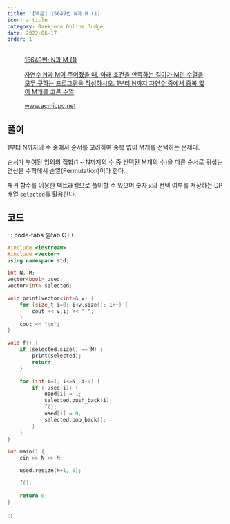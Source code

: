```yaml
---
title: '[백준] 15649번 N과 M (1)'
icon: article
category: Baekjoon Online Judge
date: 2022-06-17
order: 1
---
```


<figure class="opengraph"><a href="https://www.acmicpc.net/problem/15649" data-source-url="https://www.acmicpc.net/problem/15649">
<div class="og-image" style="background-image: url('https://drive.google.com/uc?export=view&id=1nCax5mgwtYA82T46I_ntU1afsBBNkrLr');"></div>
<div class="og-text">
<p class="og-title">15649번: N과 M (1)</p>
<p class="og-desc">자연수 N과 M이 주어졌을 때, 아래 조건을 만족하는 길이가 M인 수열을 모두 구하는 프로그램을 작성하시오. 1부터 N까지 자연수 중에서 중복 없이 M개를 고른 수열</p>
<p class="og-host">www.acmicpc.net</p></div></a></figure>

## 풀이
1부터 N까지의 수 중에서 순서를 고려하여 중복 없이 M개를 선택하는 문제다.

순서가 부여된 임의의 집합(1 ~ N까지의 수 중 선택된 M개의 수)을 다른 순서로 뒤섞는 연산을 수학에서 순열(Permutation)이라 한다.

재귀 함수를 이용한 백트래킹으로 풀이할 수 있으며 숫자 `x`의 선택 여부를 저장하는 DP 배열 `selected`를 활용한다.

## 코드
::: code-tabs
@tab C++
```cpp
#include <iostream>
#include <vector>
using namespace std;

int N, M;
vector<bool> used;
vector<int> selected;

void print(vector<int>& v) {
    for (size_t i=0; i<v.size(); i++) {
        cout << v[i] << " ";
    }
    cout << "\n";
}

void f() {
    if (selected.size() == M) {
        print(selected);
        return;
    }

    for (int i=1; i<=N; i++) {
        if (!used[i]) {
            used[i] = 1;
            selected.push_back(i);
            f();
            used[i] = 0;
            selected.pop_back();
        }
    }
}

int main() {
    cin >> N >> M;

    used.resize(N+1, 0);

    f();

    return 0;
}
```
:::
